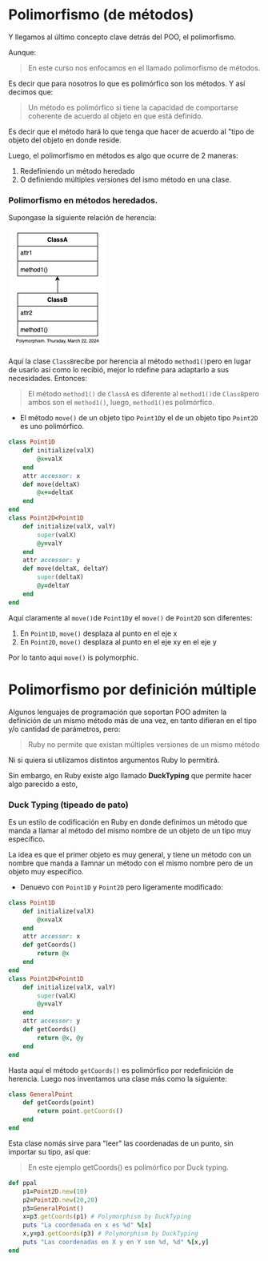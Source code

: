 # Polimorfismo (de métodos)
Y llegamos al último concepto clave detrás del POO, el polimorfismo.

Aunque:
> En este curso nos enfocamos en el llamado polimorfismo de métodos.

Es decir que para nosotros lo que es polimórfico son los métodos. Y así decimos que:

> Un método es polimórfico si tiene la capacidad de comportarse coherente de acuerdo al objeto en que está definido.

Es decir que el método hará lo que tenga que hacer de acuerdo al "tipo de objeto del objeto en donde reside.

Luego, el polimorfismo en métodos es algo que ocurre de 2 maneras:
1. Redefiniendo un método heredado
2. O definiendo múltiples versiones del ismo método en una clase.

### Polimorfismo en métodos heredados.
Supongase la siguiente relación de herencia:

![Polymorphism](images/image-6.png)

Aquí la clase `ClassB`recibe por herencia al método `method1()`pero en lugar de usarlo así como lo recibió, mejor lo rdefine para adaptarlo a sus necesidades.
Entonces:
> El método `method1()` de `ClassA` es diferente al `method1()`de `ClassB`pero ambos son el `method1()`, luego, `method1()`es polimórfico.

- El método `move()` de un objeto tipo `Point1D`y el de un objeto tipo `Point2D` es uno polimórfico.

```rb
class Point1D
    def initialize(valX)
        @x=valX
    end
    attr accessor: x
    def move(deltaX)
        @x+=deltaX
    end
end
class Point2D<Point1D
    def initialize(valX, valY)
        super(valX)
        @y=valY
    end
    attr accessor: y
    def move(deltaX, deltaY)
        super(deltaX)
        @y=deltaY
    end
end
```

Aquí claramente al `move()`de `Point1D`y el `move()` de `Point2D` son diferentes:
1. En `Point1D`, `move()` desplaza al punto en el eje x
2. En `Point2D`, `move()` desplaza al punto en el eje xy en el eje y

Por lo tanto aqui `move()` is polymorphic.

# Polimorfismo por definición múltiple

Algunos lenguajes de programación que soportan POO admiten la definición de un mismo método más de una vez, en tanto difieran en el tipo y/o cantidad de parámetros, pero:
> Ruby no permite que existan múltiples versiones de un mismo método

Ni si quiera si utilizamos distintos argumentos Ruby lo permitirá.

Sin embargo, en Ruby existe algo llamado **DuckTyping** que permite hacer algo parecido a esto,

### Duck Typing (tipeado de pato)
Es un estilo de codificación en Ruby en donde definimos un método que manda a llamar al método del mismo nombre de un objeto de un tipo muy específico.

La idea es que el primer objeto es muy general, y tiene un método con un nombre que manda a llamnar un método con el mismo nombre pero de un objeto muy específico.

- Denuevo con `Point1D` y `Point2D` pero ligeramente modificado:

```rb
class Point1D
    def initialize(valX)
        @x=valX
    end
    attr accessor: x
    def getCoords()
        return @x
    end
end
class Point2D<Point1D
    def initialize(valX, valY)
        super(valX)
        @y=valY
    end
    attr accessor: y
    def getCoords()
        return @x, @y
    end
end
```
Hasta aquí el método `getCoords()` es polimórfico por redefinición de herencia. Luego nos inventamos una clase más como la siguiente:

```rb
class GeneralPoint
    def getCoords(point)
        return point.getCoords()
    end
end
```
Esta clase nomás sirve para "leer" las coordenadas de un punto, sin importar su tipo, así que:
> En este ejemplo getCoords() es polimórfico por Duck typing.


```rb
def ppal
    p1=Point2D.new(10)
    p2=Point2D.new(20,20)
    p3=GeneralPoint()
    x=p3.getCoords(p1) # Polymorphism by DuckTyping
    puts "La coordenada en x es %d" %[x]
    x,y=p3.getCoords(p3) # Polymorphism by DuckTyping
    puts "Las coordenadas en X y en Y son %d, %d" %[x,y]
end
```